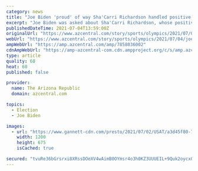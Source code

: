 ```yaml
---
category: news
title: "Joe Biden 'proud' of way Sha'Carri Richardson handled positive marijuana test, but 'rules are rules'"
excerpt: "Joe Biden was asked about Sha'Carri Richardson, whose positive test for marijuana will prevent her from competing in Tokyo Olympics' 100-meter dash."
publishedDateTime: 2021-07-04T13:59:00Z
originalUrl: "https://www.azcentral.com/story/sports/olympics/2021/07/04/joe-biden-shacarri-richardson-marijuana/7858036002/"
webUrl: "https://www.azcentral.com/story/sports/olympics/2021/07/04/joe-biden-shacarri-richardson-marijuana/7858036002/"
ampWebUrl: "https://amp.azcentral.com/amp/7858036002"
cdnAmpWebUrl: "https://amp-azcentral-com.cdn.ampproject.org/c/s/amp.azcentral.com/amp/7858036002"
type: article
quality: 60
heat: 60
published: false

provider:
  name: The Arizona Republic
  domain: azcentral.com

topics:
  - Election
  - Joe Biden

images:
  - url: "https://www.gannett-cdn.com/presto/2021/07/02/USAT/a3d45f80-722e-49df-8e73-4c3dda93b322-AP_OLY-ATH-Richardson-Doping.jpg?auto=webp&crop=3145,1769,x14,y0&format=pjpg&width=1200"
    width: 1200
    height: 675
    isCached: true

secured: "tvuRe36bGrsrxi8XRssDOeXV4wAimB0OYmsr4o3h0KZ3UUUEIL+9Quk2oycx0eTRIVEhWEDayaW6RXpcJ3+E13B15PXIzICkc9ZL+TtTHGF4P1hQrm7fequCDt1ccJ291WjwnpVxkvbIVQhj1JPjphxnKaScGzGFOFjR8J/inxJRUDcyfqEbRubwTsWwLkjllvEmVJb/PtzogsP1THWjVUjNqpjsnVF0IDjWViAVxYY3OTSOVj1t+wsGZ60Qt0SrLJHgmuO4MBm+d0ULzLky1t4S12IGhFyTHFCedu6E5UCKgKRQNhP5y29ZpPXIXR9M8eaRfA8lxoGKOxoR+f+uGMLJbuTuAorOBJcVI2sOCZ0=;0TEiCY50nO8Mj9f7OlU+KA=="
---
```


